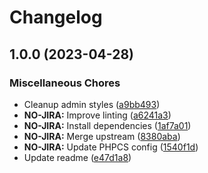 # Changelog

## 1.0.0 (2023-04-28)


### Miscellaneous Chores

* Cleanup admin styles ([a9bb493](https://github.com/linchpin/ash/commit/a9bb493e2df7a305817253f9763d011a8c828b0a))
* **NO-JIRA:** Improve linting ([a6241a3](https://github.com/linchpin/ash/commit/a6241a35f9774329c1bee666786372e0a39556cc))
* **NO-JIRA:** Install dependencies ([1af7a01](https://github.com/linchpin/ash/commit/1af7a0176b604c17de4974b1f4fea7642de44f8b))
* **NO-JIRA:** Merge upstream ([8380aba](https://github.com/linchpin/ash/commit/8380aba3ae3bcd5a9f1b05ba816a54084bdfc2e4))
* **NO-JIRA:** Update PHPCS config ([1540f1d](https://github.com/linchpin/ash/commit/1540f1d707d943c6449ecb64e12d1e91c4814bc2))
* Update readme ([e47d1a8](https://github.com/linchpin/ash/commit/e47d1a87322b1bd11157321b603272d723dd6929))

